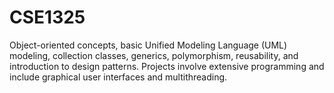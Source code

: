 # CSE1325
Object-oriented concepts, basic Unified Modeling Language (UML) modeling, collection classes, generics, polymorphism, reusability, and introduction to design patterns. Projects involve extensive programming and include graphical user interfaces and multithreading.
